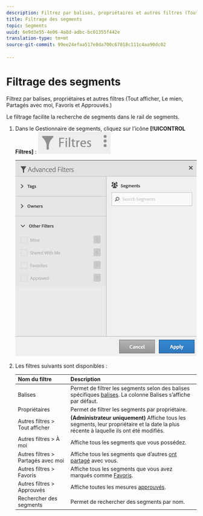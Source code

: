 ```yaml
---
description: Filtrez par balises, propriétaires et autres filtres (Tout afficher, Le mien, Partagés avec moi, Favoris et Approuvés.)
title: Filtrage des segments
topic: Segments
uuid: 6e9d3e55-4e06-4a8d-adbc-bc01355f442e
translation-type: tm+mt
source-git-commit: 99ee24efaa517e8da700c67818c111c4aa90dc02

---
```



# Filtrage des segments

Filtrez par balises, propriétaires et autres filtres (Tout afficher, Le mien, Partagés avec moi, Favoris et Approuvés.)

Le filtrage facilite la recherche de segments dans le rail de segments.

1. Dans le Gestionnaire de segments, cliquez sur l’icône **[!UICONTROL Filtres]** : ![](assets/filter_icon.png)

   ![](assets/filtering.png)

1. Les filtres suivants sont disponibles :

   | Nom du filtre | Description |
   |---|---|
   | Balises | Permet de filtrer les segments selon des balises spécifiques [balises](/help/components/c-segmentation/c-segmentation-workflow/seg-tag.md). La colonne Balises s’affiche par défaut. |
   | Propriétaires | Permet de filtrer les segments par propriétaire. |
   | Autres filtres &gt; Tout afficher | **(Administrateur uniquement)** Affiche tous les segments, leur propriétaire et la date la plus récente à laquelle ils ont été modifiés. |
   | Autres filtres &gt; À moi | Affiche tous les segments que vous possédez. |
   | Autres filtres &gt; Partagés avec moi | Affiche tous les segments que d’autres [ont partagé](/help/components/c-segmentation/c-segmentation-workflow/t-seg-share.md) avec vous. |
   | Autres filtres &gt; Favoris | Affiche tous les segments que vous avez marqués comme [Favoris](/help/components/c-segmentation/c-segmentation-workflow/t-seg-favorite.md). |
   | Autres filtres &gt; Approuvés | Affiche toutes les mesures [approuvés](/help/components/c-segmentation/c-segmentation-workflow/seg-approve.md). |
   | Rechercher des segments | Permet de rechercher des segments par nom. |


